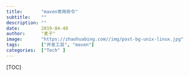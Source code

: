 ```yaml
---
title:       "maven常用命令"
subtitle:    ""
description: ""
date:        2019-04-40
author:      "麦子"
image:       "https://zhaohuabing.com//img/post-bg-unix-linux.jpg"
tags:        ["开发工具", "maven"]
categories:  ["Tech" ]
---
```


[TOC]

